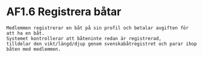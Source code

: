 # AF1.6 Registrera båtar
    Medlemmen registrerar en båt på sin profil och betalar avgiften för att ha en båt.
    Systemet kontrollerar att båteninte redan är registrerad, 
    tilldelar den vikt/längd/djup genom svenskabåtregistret och parar ihop båten med medlemmen.